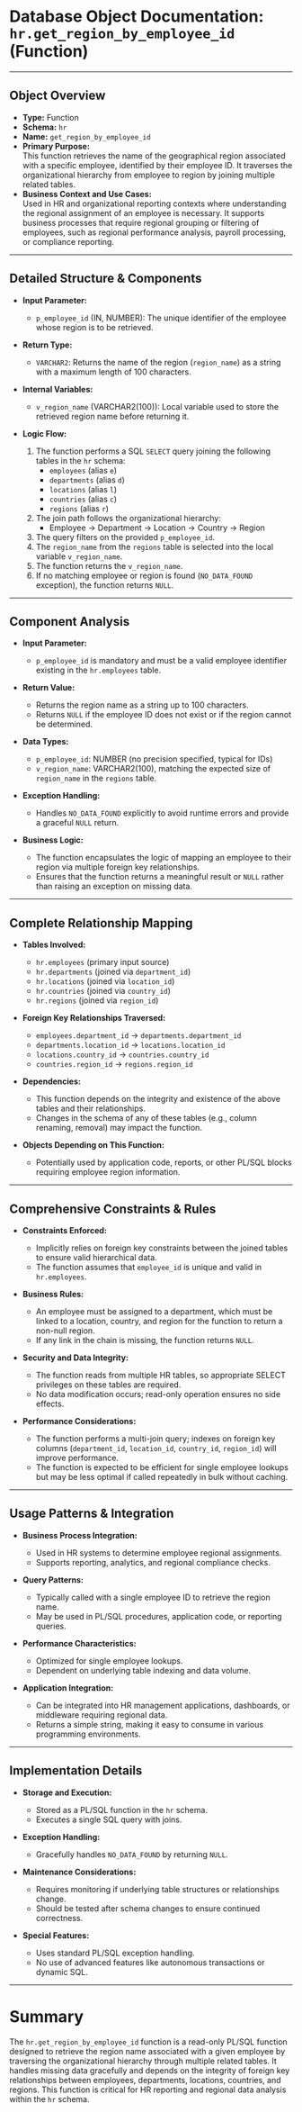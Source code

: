 # Database Object Documentation: `hr.get_region_by_employee_id` (Function)

---

## Object Overview

- **Type:** Function
- **Schema:** `hr`
- **Name:** `get_region_by_employee_id`
- **Primary Purpose:**  
  This function retrieves the name of the geographical region associated with a specific employee, identified by their employee ID. It traverses the organizational hierarchy from employee to region by joining multiple related tables.
- **Business Context and Use Cases:**  
  Used in HR and organizational reporting contexts where understanding the regional assignment of an employee is necessary. It supports business processes that require regional grouping or filtering of employees, such as regional performance analysis, payroll processing, or compliance reporting.

---

## Detailed Structure & Components

- **Input Parameter:**
  - `p_employee_id` (IN, NUMBER): The unique identifier of the employee whose region is to be retrieved.
  
- **Return Type:**
  - `VARCHAR2`: Returns the name of the region (`region_name`) as a string with a maximum length of 100 characters.
  
- **Internal Variables:**
  - `v_region_name` (VARCHAR2(100)): Local variable used to store the retrieved region name before returning it.

- **Logic Flow:**
  1. The function performs a SQL `SELECT` query joining the following tables in the `hr` schema:
     - `employees` (alias `e`)
     - `departments` (alias `d`)
     - `locations` (alias `l`)
     - `countries` (alias `c`)
     - `regions` (alias `r`)
  2. The join path follows the organizational hierarchy:
     - Employee → Department → Location → Country → Region
  3. The query filters on the provided `p_employee_id`.
  4. The `region_name` from the `regions` table is selected into the local variable `v_region_name`.
  5. The function returns the `v_region_name`.
  6. If no matching employee or region is found (`NO_DATA_FOUND` exception), the function returns `NULL`.

---

## Component Analysis

- **Input Parameter:**
  - `p_employee_id` is mandatory and must be a valid employee identifier existing in the `hr.employees` table.
  
- **Return Value:**
  - Returns the region name as a string up to 100 characters.
  - Returns `NULL` if the employee ID does not exist or if the region cannot be determined.
  
- **Data Types:**
  - `p_employee_id`: NUMBER (no precision specified, typical for IDs)
  - `v_region_name`: VARCHAR2(100), matching the expected size of `region_name` in the `regions` table.
  
- **Exception Handling:**
  - Handles `NO_DATA_FOUND` explicitly to avoid runtime errors and provide a graceful `NULL` return.
  
- **Business Logic:**
  - The function encapsulates the logic of mapping an employee to their region via multiple foreign key relationships.
  - Ensures that the function returns a meaningful result or `NULL` rather than raising an exception on missing data.

---

## Complete Relationship Mapping

- **Tables Involved:**
  - `hr.employees` (primary input source)
  - `hr.departments` (joined via `department_id`)
  - `hr.locations` (joined via `location_id`)
  - `hr.countries` (joined via `country_id`)
  - `hr.regions` (joined via `region_id`)

- **Foreign Key Relationships Traversed:**
  - `employees.department_id` → `departments.department_id`
  - `departments.location_id` → `locations.location_id`
  - `locations.country_id` → `countries.country_id`
  - `countries.region_id` → `regions.region_id`

- **Dependencies:**
  - This function depends on the integrity and existence of the above tables and their relationships.
  - Changes in the schema of any of these tables (e.g., column renaming, removal) may impact the function.

- **Objects Depending on This Function:**
  - Potentially used by application code, reports, or other PL/SQL blocks requiring employee region information.

---

## Comprehensive Constraints & Rules

- **Constraints Enforced:**
  - Implicitly relies on foreign key constraints between the joined tables to ensure valid hierarchical data.
  - The function assumes that `employee_id` is unique and valid in `hr.employees`.
  
- **Business Rules:**
  - An employee must be assigned to a department, which must be linked to a location, country, and region for the function to return a non-null region.
  - If any link in the chain is missing, the function returns `NULL`.
  
- **Security and Data Integrity:**
  - The function reads from multiple HR tables, so appropriate SELECT privileges on these tables are required.
  - No data modification occurs; read-only operation ensures no side effects.

- **Performance Considerations:**
  - The function performs a multi-join query; indexes on foreign key columns (`department_id`, `location_id`, `country_id`, `region_id`) will improve performance.
  - The function is expected to be efficient for single employee lookups but may be less optimal if called repeatedly in bulk without caching.

---

## Usage Patterns & Integration

- **Business Process Integration:**
  - Used in HR systems to determine employee regional assignments.
  - Supports reporting, analytics, and regional compliance checks.
  
- **Query Patterns:**
  - Typically called with a single employee ID to retrieve the region name.
  - May be used in PL/SQL procedures, application code, or reporting queries.
  
- **Performance Characteristics:**
  - Optimized for single employee lookups.
  - Dependent on underlying table indexing and data volume.
  
- **Application Integration:**
  - Can be integrated into HR management applications, dashboards, or middleware requiring regional data.
  - Returns a simple string, making it easy to consume in various programming environments.

---

## Implementation Details

- **Storage and Execution:**
  - Stored as a PL/SQL function in the `hr` schema.
  - Executes a single SQL query with joins.
  
- **Exception Handling:**
  - Gracefully handles `NO_DATA_FOUND` by returning `NULL`.
  
- **Maintenance Considerations:**
  - Requires monitoring if underlying table structures or relationships change.
  - Should be tested after schema changes to ensure continued correctness.
  
- **Special Features:**
  - Uses standard PL/SQL exception handling.
  - No use of advanced features like autonomous transactions or dynamic SQL.

---

# Summary

The `hr.get_region_by_employee_id` function is a read-only PL/SQL function designed to retrieve the region name associated with a given employee by traversing the organizational hierarchy through multiple related tables. It handles missing data gracefully and depends on the integrity of foreign key relationships between employees, departments, locations, countries, and regions. This function is critical for HR reporting and regional data analysis within the `hr` schema.